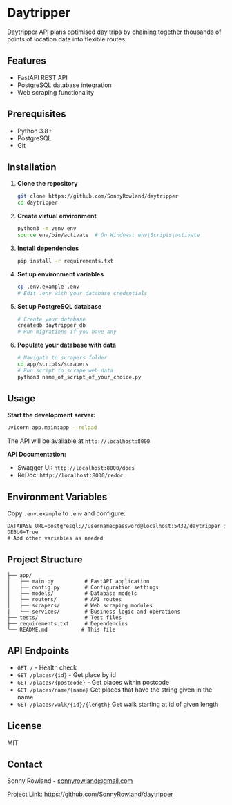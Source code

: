 # Daytripper

Daytripper API plans optimised day trips by chaining together thousands of points of location data into flexible routes.

## Features

- FastAPI REST API
- PostgreSQL database integration
- Web scraping functionality

## Prerequisites

- Python 3.8+
- PostgreSQL
- Git

## Installation

1. **Clone the repository**

   ```bash
   git clone https://github.com/SonnyRowland/daytripper
   cd daytripper
   ```

2. **Create virtual environment**

   ```bash
   python3 -m venv env
   source env/bin/activate  # On Windows: env\Scripts\activate
   ```

3. **Install dependencies**

   ```bash
   pip install -r requirements.txt
   ```

4. **Set up environment variables**

   ```bash
   cp .env.example .env
   # Edit .env with your database credentials
   ```

5. **Set up PostgreSQL database**

   ```bash
   # Create your database
   createdb daytripper_db
   # Run migrations if you have any
   ```

6. **Populate your database with data**
   ```bash
   # Navigate to scrapers folder
   cd app/scripts/scrapers
   # Run script to scrape web data
   python3 name_of_script_of_your_choice.py
   ```

## Usage

**Start the development server:**

```bash
uvicorn app.main:app --reload
```

The API will be available at `http://localhost:8000`

**API Documentation:**

- Swagger UI: `http://localhost:8000/docs`
- ReDoc: `http://localhost:8000/redoc`

## Environment Variables

Copy `.env.example` to `.env` and configure:

```
DATABASE_URL=postgresql://username:password@localhost:5432/daytripper_db
DEBUG=True
# Add other variables as needed
```

## Project Structure

```
├── app/
│   ├── main.py          # FastAPI application
│   ├── config.py        # Configuration settings
│   ├── models/          # Database models
│   ├── routers/         # API routes
│   ├── scrapers/        # Web scraping modules
|   └── services/        # Business logic and operations
├── tests/               # Test files
├── requirements.txt     # Dependencies
└── README.md           # This file
```

## API Endpoints

- `GET /` - Health check
- `GET /places/{id}` - Get place by id
- `GET /places/{postcode}` - Get places within postcode
- `GET /places/name/{name}` Get places that have the string given in the name
- `GET /places/walk/{id}/{length}` Get walk starting at id of given length

## License

MIT

## Contact

Sonny Rowland - sonnyrowland@gmail.com

Project Link: https://github.com/SonnyRowland/daytripper
